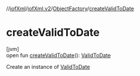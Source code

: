 //[iofXml](../../../index.md)/[iofXml.v2](../index.md)/[ObjectFactory](index.md)/[createValidToDate](create-valid-to-date.md)

# createValidToDate

[jvm]\
open fun [createValidToDate](create-valid-to-date.md)(): [ValidToDate](../-valid-to-date/index.md)

Create an instance of [ValidToDate](../-valid-to-date/index.md)
